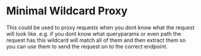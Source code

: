 # Minimal Wildcard Proxy

This could be used to proxy requests when you dont know what the request will look like.
e.g. if you dont know what queryparams or even path the request has this wildcard will match all of them and then extract them so you can use them to send the request on to the correct endpoint.

